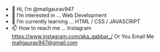 - 👋 Hi, I’m @maligaurav947
- 👀 I’m interested in ... Web Development
- 🌱 I’m currently learning ... HTML / CSS / JAVASCRIPT
- 📫 How to reach me ... Instagram https://www.instagram.com/aka_gabbar_/ Or You Email Me maligaurav947@gmail.com

<!---
maligaurav947/maligaurav947 is a ✨ special ✨ repository because its `README.md` (this file) appears on your GitHub profile.
You can click the Preview link to take a look at your changes.
--->
